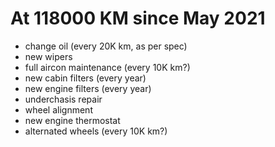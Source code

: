 # At 118000 KM since May 2021
- change oil (every 20K km, as per spec)
- new wipers
- full aircon maintenance (every 10K km?)
- new cabin filters (every year)
- new engine filters (every year)
- underchasis repair
- wheel alignment
- new engine thermostat
- alternated wheels (every 10K km?)